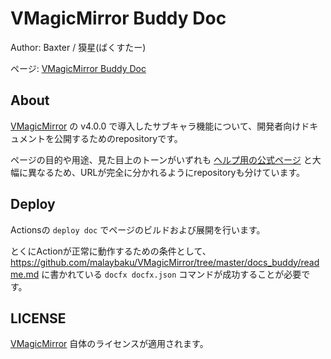 # VMagicMirror Buddy Doc

Author: Baxter / 獏星(ばくすたー)

ページ: [VMagicMirror Buddy Doc](https://malaybaku.github.io/VMagicMirrorBuddyDoc/)

## About

[VMagicMirror](https://github.com/malaybaku/VMagicMirror) の v4.0.0 で導入したサブキャラ機能について、開発者向けドキュメントを公開するためのrepositoryです。

ページの目的や用途、見た目上のトーンがいずれも [ヘルプ用の公式ページ](https://malaybaku.github.io/VMagicMirror/) と大幅に異なるため、URLが完全に分かれるようにrepositoryも分けています。

## Deploy

Actionsの `deploy doc` でページのビルドおよび展開を行います。

とくにActionが正常に動作するための条件として、 https://github.com/malaybaku/VMagicMirror/tree/master/docs_buddy/readme.md に書かれている `docfx docfx.json` コマンドが成功することが必要です。

## LICENSE

[VMagicMirror](https://github.com/malaybaku/VMagicMirror) 自体のライセンスが適用されます。
